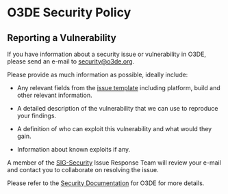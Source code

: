 # O3DE Security Policy

## Reporting a Vulnerability

If you have information about a security issue or vulnerability in O3DE, please send an e-mail to [security@o3de.org](mailto:security@o3de.org).

Please provide as much information as possible, ideally include:

- Any relevant fields from the [issue template](https://github.com/o3de/o3de/blob/development/.github/ISSUE_TEMPLATE/bug_template.md) including platform, build and other relevant information.

- A detailed description of the vulnerability that we can use to reproduce your findings.

- A definition of who can exploit this vulnerability and what would they gain.

- Information about known exploits if any.

A member of the [SIG-Security](https://github.com/o3de/sig-security/) Issue Response Team will review your e-mail and contact you to collaborate on resolving the issue.

Please refer to the [Security Documentation](https://www.o3de.org/docs/contributing/security) for O3DE for more details.